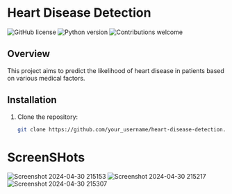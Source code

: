 # Heart Disease Detection

![GitHub license](https://img.shields.io/badge/license-MIT-blue.svg)
![Python version](https://img.shields.io/badge/Python-3.7%20|%203.8%20|%203.9-blue)
![Contributions welcome](https://img.shields.io/badge/contributions-welcome-brightgreen.svg)

## Overview
This project aims to predict the likelihood of heart disease in patients based on various medical factors.

## Installation
1. Clone the repository:
   ```bash
   git clone https://github.com/your_username/heart-disease-detection.git
# ScreenSHots
![Screenshot 2024-04-30 215153](https://github.com/Jotiba27/CodeClauseInternship_Heart_Disease_Detection/assets/126238064/dd326865-99c9-4ae8-bfab-ec0e535b4f4a)
![Screenshot 2024-04-30 215217](https://github.com/Jotiba27/CodeClauseInternship_Heart_Disease_Detection/assets/126238064/ba0f675f-f9d1-4512-b9de-060b3863f646)
![Screenshot 2024-04-30 215307](https://github.com/Jotiba27/CodeClauseInternship_Heart_Disease_Detection/assets/126238064/6a255ec8-5ded-4445-93d0-fe6be678da0f)
